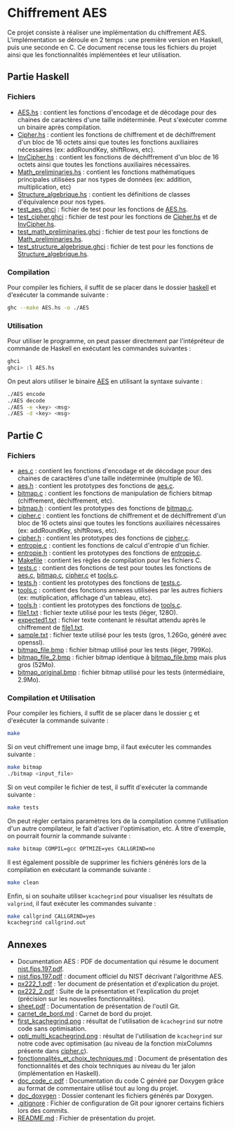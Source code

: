 # Chiffrement AES

Ce projet consiste à réaliser une implémentation du chiffrement AES. L'implémentation se déroule en 2 temps : une première version en Haskell, puis une seconde en C. Ce document recense tous les fichiers du projet ainsi que les fonctionnalités implémentées et leur utilisation.

## Partie Haskell

### Fichiers

- [AES.hs](haskell/AES.hs) : contient les fonctions d'encodage et de décodage pour des chaines de caractères d'une taille indéterminée. Peut s'exécuter comme un binaire après compilation.
- [Cipher.hs](haskell/Cipher.hs) : contient les fonctions de chiffrement et de déchiffrement d'un bloc de 16 octets ainsi que toutes les fonctions auxiliaires nécessaires (ex: addRoundKey, shiftRows, etc).
- [InvCipher.hs](haskell/InvCipher.hs) : contient les fonctions de déchiffrement d'un bloc de 16 octets ainsi que toutes les fonctions auxiliaires nécessaires.
- [Math_preliminaries.hs](haskell/Math_preliminaries.hs) : contient les fonctions mathématiques principales utilisées par nos types de données (ex: addition, multiplication, etc)
- [Structure_algebrique.hs](haskell/Structure_algebrique.hs) : contient les définitions de classes d'équivalence pour nos types.
- [test_aes.ghci](haskell/test_unitaires/test_aes.ghci) : fichier de test pour les fonctions de [AES.hs](haskell/AES.hs).
- [test_cipher.ghci](haskell/test_unitaires/test_cipher.ghci) : fichier de test pour les fonctions de [Cipher.hs](haskell/Cipher.hs) et de [InvCipher.hs](haskell/InvCipher.hs).
- [test_math_preliminaries.ghci](haskell/test_unitaires/test_math_preliminaries.ghci) : fichier de test pour les fonctions de [Math_preliminaries.hs](haskell/Math_preliminaries.hs).
- [test_structure_algebrique.ghci](haskell/test_unitaires/test_structure_algebrique.ghci) : fichier de test pour les fonctions de [Structure_algebrique.hs](haskell/Structure_algebrique.hs).

### Compilation

Pour compiler les fichiers, il suffit de se placer dans le dossier [haskell](haskell) et d'exécuter la commande suivante :

```bash
ghc --make AES.hs -o ./AES
```

### Utilisation

Pour utiliser le programme, on peut passer directement par l'intépréteur de commande de Haskell en exécutant les commandes suivantes :

```bash
ghci
ghci> :l AES.hs
```

On peut alors utiliser le binaire [AES](haskell/AES) en utilisant la syntaxe suivante :

```bash
./AES encode
./AES decode
./AES -e <key> <msg>
./AES -d <key> <msg>
```

## Partie C

### Fichiers
- [aes.c](c/aes.c) : contient les fonctions d'encodage et de décodage pour des chaines de caractères d'une taille indéterminée (multiple de 16).
- [aes.h](c/aes.h) : contient les prototypes des fonctions de [aes.c](c/aes.c).
- [bitmap.c](c/bitmap.c) : contient les fonctions de manipulation de fichiers bitmap (chiffrement, déchiffrement, etc).
- [bitmap.h](c/bitmap.h) : contient les prototypes des fonctions de [bitmap.c](c/bitmap.c).
- [cipher.c](c/cipher.c) : contient les fonctions de chiffrement et de déchiffrement d'un bloc de 16 octets ainsi que toutes les fonctions auxiliaires nécessaires (ex: addRoundKey, shiftRows, etc).
- [cipher.h](c/cipher.h) : contient les prototypes des fonctions de [cipher.c](c/cipher.c).
- [entropie.c](c/entropie.c) : contient les fonctions de calcul d'entropie d'un fichier.
- [entropie.h](c/entropie.h) : contient les prototypes des fonctions de [entropie.c](c/entropie.c).
- [Makefile](c/Makefile) : contient les règles de compilation pour les fichiers C.
- [tests.c](c/tests.c) : contient des fonctions de test pour toutes les fonctions de [aes.c](c/aes.c), [bitmap.c](c/bitmap.c), [cipher.c](c/cipher.c) et [tools.c](c/tools.c).
- [tests.h](c/tests.h) : contient les prototypes des fonctions de [tests.c](c/tests.c).
- [tools.c](c/tools.c) : contient des fonctions annexes utilisées par les autres fichiers (ex: mutiplication, affichage d'un tableau, etc).
- [tools.h](c/tools.h) : contient les prototypes des fonctions de [tools.c](c/tools.c).
- [file1.txt](c/txt_files/file1.txt) : fichier texte utilisé pour les tests (léger, 128O).
- [expected1.txt](c/txt_files/expected1.txt) : fichier texte contenant le résultat attendu après le chiffrement de [file1.txt](c/txt_files/file1.txt).
- [sample.txt](c/txt_files/sample.txt) : fichier texte utilisé pour les tests (gros, 1.26Go, généré avec openssl).
- [bitmap_file.bmp](c/bitmap_files/bitmap_file.bmp) : fichier bitmap utilisé pour les tests (léger, 799Ko).
- [bitmap_file_2.bmp](c/bitmap_files/bitmap_file_2.bmp) : fichier bitmap identique à [bitmap_file.bmp](c/bitmap_files/bitmap_file.bmp) mais plus gros (52Mo).
- [bitmap_original.bmp](c/bitmap_files/bitmap_original.bmp) : fichier bitmap utilisé pour les tests (intermédiaire, 2.9Mo).

### Compilation et Utilisation

Pour compiler les fichiers, il suffit de se placer dans le dossier [c](c) et d'exécuter la commande suivante :

```bash
make
```

Si on veut chiffrement une image bmp, il faut exécuter les commandes suivante :

```bash
make bitmap
./bitmap <input_file>
```

Si on veut compiler le fichier de test, il suffit d'exécuter la commande suivante :

```bash
make tests
```

On peut régler certains paramètres lors de la compilation comme l'utilisation d'un autre compilateur, le fait d'activer l'optimisation, etc. À titre d'exemple, on pourrait fournir la commande suivante :

```bash
make bitmap COMPIL=gcc OPTMIZE=yes CALLGRIND=no
```

Il est également possible de supprimer les fichiers générés lors de la compilation en exécutant la commande suivante :

```bash
make clean
```

Enfin, si on souhaite utiliser `kcachegrind` pour visualiser les résultats de `valgrind`, il faut exécuter les commandes suivante :

```bash
make callgrind CALLGRIND=yes
kcachegrind callgrind.out
```

## Annexes
- Documentation AES : PDF de documentation qui résume le document [nist.fips.197.pdf](pdf/nist.fips.197.pdf).
- [nist.fips.197.pdf](pdf/nist.fips.197.pdf) : document officiel du NIST décrivant l'algorithme AES.
- [px222_1.pdf](pdf/px222_1.pdf) : 1er document de présentation et d'explication du projet.
- [px222_2.pdf](pdf/px222_2.pdf) : Suite de la présentation et l'explication du projet (précision sur les nouvelles fonctionnalités).
- [sheet.pdf](pdf/sheet.pdf) : Documentation de présentation de l'outil Git.
- [carnet_de_bord.md](carnet_de_bord.md) : Carnet de bord du projet.
- [first_kcachegrind.png](img_CdB/first_kcachegrind.png) : résultat de l'utilisation de `kcachegrind` sur notre code sans optimisation.
- [opti_multi_kcachegrind.png](img_CdB/opti_multi_kcachegrind.png) : résultat de l'utilisation de `kcachegrind` sur notre code avec optimisation (au niveau de la fonction mixColumns présente dans [cipher.c](c/cipher.c)).
- [fonctionnalités_et_choix_techniques.md](fonctionnalités_et_choix_techniques.md) : Document de présentation des fonctionnalités et des choix techniques au niveau du 1er jalon (implémentation en Haskell).
- [doc_code_c.pdf](doc_code_c.pdf) : Documentation du code C généré par Doxygen grâce au format de commentaire utilisé tout au long du projet.
- [doc_doxygen](doc_doxygen) : Dossier contenant les fichiers générés par Doxygen.
- [.gitignore](.gitignore) : Fichier de configuration de Git pour ignorer certains fichiers lors des commits.
- [README.md](README.md) : Fichier de présentation du projet.